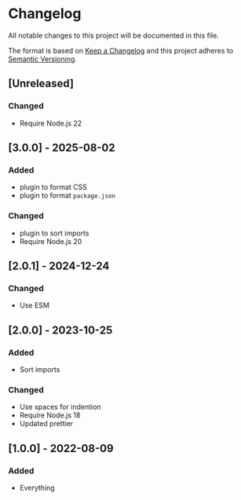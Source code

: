 # Changelog

All notable changes to this project will be documented in this file.

The format is based on [Keep a Changelog](http://keepachangelog.com/en/1.0.0/) and this project adheres to [Semantic Versioning](http://semver.org/spec/v2.0.0.html).

## [Unreleased]

### Changed

- Require Node.js 22

## [3.0.0] - 2025-08-02

### Added

- plugin to format CSS
- plugin to format `package.json`

### Changed

- plugin to sort imports
- Require Node.js 20

## [2.0.1] - 2024-12-24

### Changed

- Use ESM

## [2.0.0] - 2023-10-25

### Added

- Sort imports

### Changed

- Use spaces for indention
- Require Node.js 18
- Updated prettier

## [1.0.0] - 2022-08-09

### Added

- Everything
